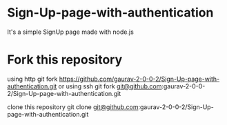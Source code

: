 # Sign-Up-page-with-authentication

It's a simple SignUp page made with node.js 

# Fork this repository 

using http
git fork https://github.com/gaurav-2-0-0-2/Sign-Up-page-with-authentication.git
or 
using ssh
git fork git@github.com:gaurav-2-0-0-2/Sign-Up-page-with-authentication.git

clone this repository 
git clone git@github.com:gaurav-2-0-0-2/Sign-Up-page-with-authentication.git


